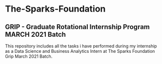 # The-Sparks-Foundation
## GRIP - Graduate Rotational Internship Program MARCH 2021 Batch 

This repository includes all the tasks i have performed during my internship as a Data Science and Business Analytics Intern at The Sparks Foundation Grip March 2021 Batch.
